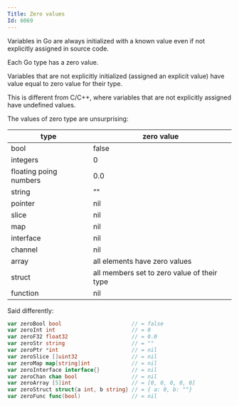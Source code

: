 ```yaml
---
Title: Zero values
Id: 6069
---
```

Variables in Go are always initialized with a known value even if not explicitly assigned in source code.

Each Go type has a zero value.

Variables that are not explicitly initialized (assigned an explicit value) have value equal to zero value for their type.

This is different from C/C++, where variables that are not explicitly assigned have undefined values.

The values of zero type are unsurprising:

|type|zero value|
|----|----------|
|bool|false|
|integers|0|
|floating poing numbers|0.0|
|string|""|
|pointer|nil|
|slice|nil|
|map|nil|
|interface|nil|
|channel|nil|
|array|all elements have zero values|
|struct|all members set to zero value of their type|
|function|nil|

Said differently:
```go
var zeroBool bool                      // = false
var zeroInt int                        // = 0
var zeroF32 float32                    // = 0.0
var zeroStr string                     // = ""
var zeroPtr *int                       // = nil
var zeroSlice []uint32                 // = nil
var zeroMap map[string]int             // = nil
var zeroInterface interface{}          // = nil
var zeroChan chan bool                 // = nil
var zeroArray [5]int                   // = [0, 0, 0, 0, 0]
var zeroStruct struct{a int, b string} // = { a: 0, b: ""}
var zeroFunc func(bool)                // = nil
```
